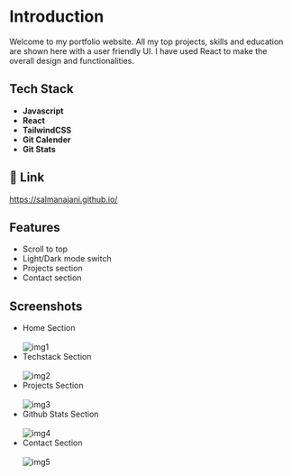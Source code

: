 # Introduction

Welcome to my portfolio website. All my top projects, skills and education are shown here with a user friendly UI. I have used React to make the overall design and functionalities.

## Tech Stack

- **Javascript**
- **React**
- **TailwindCSS**
- **Git Calender**
- **Git Stats**

## 🔗 Link

https://salmanajani.github.io/

## Features

- Scroll to top
- Light/Dark mode switch
- Projects section
- Contact section

## Screenshots

- Home Section <br/> <br/>
  <img src="https://i.ibb.co/8Yq3CnS/img1.png" alt="img1" border="0">
- Techstack Section <br/> <br/>
  <img src="https://i.ibb.co/B3hRkLw/img2.png" alt="img2" border="0">
- Projects Section <br/> <br/>
  <img src="https://i.ibb.co/KWzNJSX/img3.png" alt="img3" border="0">
- Github Stats Section <br/> <br/>
  <img src="https://i.ibb.co/0Bnv65f/img4.png" alt="img4" border="0">
- Contact Section <br/> <br/>
  <img src="https://i.ibb.co/jW3M9fj/img5.png" alt="img5" border="0">
